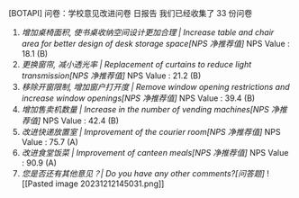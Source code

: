 [BOTAPI] 问卷：学校意见改进问卷 日报告
我们已经收集了 33 份问卷
1. *增加桌椅面积, 使书桌收纳空间设计更加合理 | Increase table and chair area for better design of desk storage space[NPS 净推荐值]*
NPS Value : 18.1 (B)
2. *更换窗帘, 减小透光率 | Replacement of curtains to reduce light transmission[NPS 净推荐值]*
NPS Value : 21.2 (B)
3. *移除开窗限制, 增加窗户打开度 | Remove window opening restrictions and increase window openings[NPS 净推荐值]*
NPS Value : 39.4 (B)
4. *增加售卖机数量 | Increase in the number of vending machines[NPS 净推荐值]*
NPS Value : 42.4 (B)
5. *改进快递放置室 | Improvement of the courier room[NPS 净推荐值]*
NPS Value : 75.7 (A)
6. *改进食堂饭菜 | Improvement of canteen meals[NPS 净推荐值]*
NPS Value : 90.9 (A)
7. *您是否还有其他意见？| Do you have any other comments?[问答题]*
![[Pasted image 20231212145031.png]]